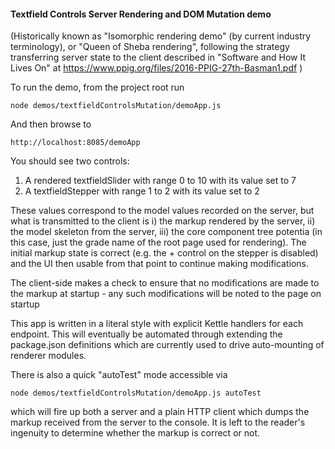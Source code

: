 #### Textfield Controls Server Rendering and DOM Mutation demo

(Historically known as "Isomorphic rendering demo" (by current industry terminology), or "Queen of Sheba rendering", 
following the strategy transferring server state to the client described in "Software and How It Lives On"
at https://www.ppig.org/files/2016-PPIG-27th-Basman1.pdf )

To run the demo, from the project root run

    node demos/textfieldControlsMutation/demoApp.js
    
And then browse to 

    http://localhost:8085/demoApp
    
You should see two controls:

1. A rendered textfieldSlider with range 0 to 10 with its value set to 7 
2. A textfieldStepper with range 1 to 2 with its value set to 2

These values correspond to the model values recorded on the server, but what is transmitted to the client is 
i) the markup rendered by the server, ii) the model skeleton from the server, iii) the core component tree potentia
(in this case, just the grade name of the root page used for rendering). The initial markup state is correct 
(e.g. the + control on the stepper is disabled) and the UI then usable from that point to continue making modifications. 

The client-side makes a check to ensure that no modifications are made to the markup at startup - any such modifications
will be noted to the page on startup

This app is written in a literal style with explicit Kettle handlers for each endpoint. This will eventually be automated
through extending the package.json definitions which are currently used to drive auto-mounting of renderer modules.

There is also a quick "autoTest" mode accessible via 

    node demos/textfieldControlsMutation/demoApp.js autoTest
    
which will fire up both a server and a plain HTTP client which dumps the markup received from the server to the console.
It is left to the reader's ingenuity to determine whether the markup is correct or not.
